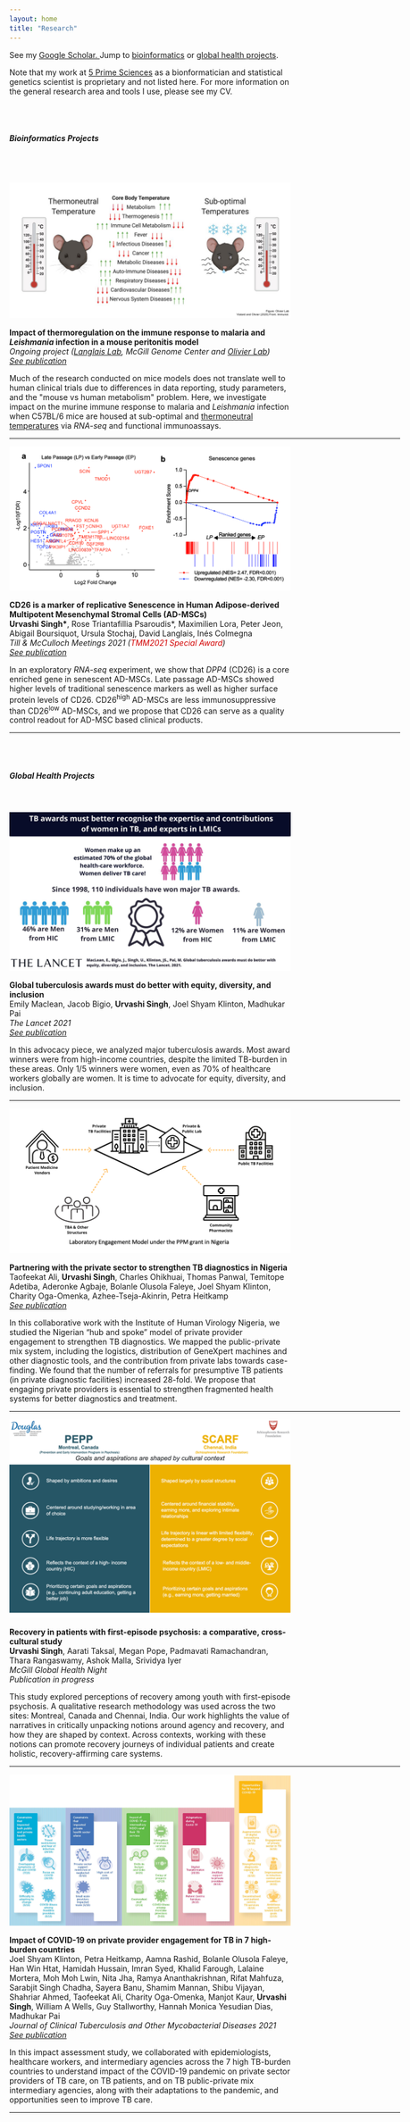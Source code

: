```yaml
---
layout: home
title: "Research"
---
```


<div class="container">
    <!--<div class="mx-auto" style="width: 800px;"> -->
    <p class="text-center">See my <a class="a-link" href="https://scholar.google.com/citations?user=ad518uQAAAAJ&hl=en" target="_blank">Google Scholar. </a> Jump to <a class="a-link" href="#bioinformatics-projects"> bioinformatics</a> or <a class="a-link" href="#global-health-projects">global health projects</a>.</p> 
    <div style="max-width: 600px; margin: 0 auto;">
        <p class="text-center">Note that my work at <a class="a-link" href="https://5primesciences.com/" arget="_blank">5 Prime Sciences</a> as a bionformatician and statistical genetics scientist is proprietary and not listed here. For more information on the general research area and tools I use, please see my CV.</p>
    </div>
</div>
<br><br>

<div class="container">
<h5 id="bioinformatics-projects" class="page-heading">Bioinformatics Projects</h5>

<br> <br>


<div class="row">
    <div class="col-md-6 mb-5">
    <img src="images/Mouse_Thermo_Summary.png" class="img-fluid">
    </div>
    <div class="col-md-6 mb-5">  
        <p><b>Impact of thermoregulation on the immune response to malaria and <i>Leishmania</i> infection in a mouse peritonitis model</b> <br />
        <i>Ongoing project (<a class="a-link" href="https://www.langlaislab.com/" target="_blank">Langlais Lab</a>, McGill Genome Center and <a class="a-link" href="https://www.mcgill.ca/microimm/martin-olivier" target="_blank">Olivier Lab</a>)</i><br />
        <i><a class="a-link" href="https://www.frontiersin.org/journals/immunology/articles/10.3389/fimmu.2023.1128466/full" target="_blank">See publication</a></i></p>
        <p>Much of the research conducted on mice models does not translate well to human clinical trials due to differences in data reporting, study parameters, and the "mouse vs human metabolism" problem. Here, we investigate impact on the murine immune response to malaria and <i>Leishmania</i> infection when C57BL/6 mice are housed at sub-optimal and <a class="a-link" href="https://www.frontiersin.org/articles/10.3389/fimmu.2020.588387/full#:~:text=In%20the%20laboratory%20setting%2C%20mice,%C2%B0C)%20(5)." target="_blank">thermoneutral temperatures</a> via <i>RNA-seq</i> and functional immunoassays. </p>
    </div>
</div>
<hr width="700px;" color="#f7c854">
 <div class="row">
    <div class="col-md-6 my-5">
    <img src="images/CD26_RNASeq_Figure.png" class="img-fluid">
    </div>
    <div class="col-md-6 my-5">  
        <p><b>CD26 is a marker of replicative Senescence in Human Adipose-derived Multipotent Mesenchymal Stromal Cells (AD-MSCs)</b> <br />
        <b>Urvashi Singh*</b>, Rose Triantafillia Psaroudis*, Maximilien Lora, Peter Jeon, Abigail Boursiquot, Ursula Stochaj, David Langlais, Inés Colmegna<br />
        <i>Till & McCulloch Meetings 2021 (<span style='color:#D30202'>TMM2021 Special Award</span>) </i><br />
        <i><a class="a-link" href="https://stemcellres.biomedcentral.com/articles/10.1186/s13287-022-03026-4" target="_blank">See publication</a></i></p>
        <p>In an exploratory <i>RNA-seq</i> experiment, we show that <i>DPP4</i> (CD26) is a core enriched gene in senescent AD-MSCs. Late passage AD-MSCs showed higher levels of traditional senescence markers as well as higher surface protein levels of CD26. CD26<sup>high</sup> AD-MSCs are less immunosuppressive than CD26<sup>low</sup> AD-MSCs, and we propose that CD26 can serve as a quality control readout for AD-MSC based clinical products.</p>
    </div>
 </div>
</div>
<hr width="700px;" color="#f7c854">
<br><br>

<div class="container">
<h5 id="global-health-projects" class="page-heading">Global Health Projects</h5>
<br> <br>
<div class="row">
    <div class="col-md-6 mb-5">
    <img src="images/Lancet_EDI_Figure.jpeg" class="img-fluid">
    </div>
    <div class="col-md-6 mb-5">  
        <p><b>Global tuberculosis awards must do better with equity, diversity, and inclusion</b> <br />
        Emily Maclean, Jacob Bigio, <b>Urvashi Singh</b>, Joel Shyam Klinton, Madhukar Pai<br />
        <i>The Lancet 2021</i> <br />
        <i><a class="a-link" href="https://www.thelancet.com/journals/lancet/article/PIIS0140-6736(20)32627-1/fulltext" target="_blank">See publication</a></i></p>
        <p>In this advocacy piece, we analyzed major tuberculosis awards. Most award winners were from high-income countries, despite the limited TB-burden in these areas. Only 1/5 winners were women, even as 70% of healthcare workers globally are women. It is time to advocate for equity, diversity, and inclusion.</p>
    </div>
</div>
<hr width="700px;" color="#f7c854">
<div class="row">
    <div class="col-md-6 mt-5">
    <img src="images/IHVN_Figure.png" class="img-fluid image-wrapper float-left">
    </div>
    <div class="col-md-6 mt-5">  
        <p><b>Partnering with the private sector to strengthen TB diagnostics in Nigeria</b> <br />
        Taofeekat Ali, <b>Urvashi Singh</b>, Charles Ohikhuai, Thomas Panwal, Temitope Adetiba, Aderonke Agbaje, Bolanle Olusola Faleye, Joel Shyam Klinton, Charity Oga-Omenka, Azhee-Tseja-Akinrin, Petra Heitkamp<br />
        <i><a class="a-link" href="https://www.sciencedirect.com/science/article/pii/S2405579423000256" target="_blank">See publication</a></i></p>
        <p class="mb-0">In this collaborative work with the Institute of Human Virology Nigeria, we studied the Nigerian “hub and spoke” model of private provider engagement to strengthen TB diagnostics. We mapped the public-private mix system, including the logistics, distribution of GeneXpert machines and other diagnostic tools, and the contribution from private labs towards case-finding. We found that the number of referrals for presumptive TB patients (in private diagnostic facilities) increased 28-fold. We propose that engaging private providers is essential to strengthen fragmented health systems for better diagnostics and treatment.</p>
    </div>
</div>
<hr width="700px;" color="#f7c854">
<div class="row">
    <div class="col-md-6 my-5">
    <a href="https://www.mcgill.ca/globalhealth/article/global-health-night-2021-americas-asia-global-non-communicable-diseases-women-and-child-health/what-does-recovery-mean-young-people-psychosis-chennai-india-and-montreal" target="_blank"><img src="images/FEP_Summary.png" class="img-fluid"></a>
    </div>
    <div class="col-md-6 my-5">  
        <p><b>Recovery in patients with first-episode psychosis: a comparative, cross-cultural study</b> <br />
        <b>Urvashi Singh</b>, Aarati Taksal, Megan Pope, Padmavati Ramachandran, Thara Rangaswamy, Ashok Malla, Srividya Iyer<br />
        <i>McGill Global Health Night</i><br />
        <i>Publication in progress</i></p>
        <p>This study explored perceptions of recovery among youth with first-episode psychosis. A qualitative research methodology was used across the two sites: Montreal, Canada and Chennai, India. Our work highlights the value of narratives in critically unpacking notions around agency and recovery, and how they are shaped by context. Across contexts, working with these notions can promote recovery journeys of individual patients and create holistic, recovery-affirming care systems.</p>
    </div>
</div>
<hr width="700px;" color="#f7c854">
<div class="row">
    <div class="col-md-6 mt-5">
    <a href="https://www.sciencedirect.com/science/article/pii/S2405579421000668" target="_blank"><img src="images/COVID_impact_on_TB.jpg" class="img-fluid"></a>
    </div>
    <div class="col-md-6 mt-5">  
        <p><b>Impact of COVID-19 on private provider engagement for TB in 7 high-burden countries</b> <br />
        Joel Shyam Klinton, Petra Heitkamp, Aamna Rashid, Bolanle Olusola Faleye, Han Win Htat, Hamidah Hussain, Imran Syed, Khalid Farough, Lalaine Mortera, Moh Moh Lwin, Nita Jha, Ramya Ananthakrishnan, Rifat Mahfuza, Sarabjit Singh Chadha, Sayera Banu, Shamim Mannan, Shibu Vijayan, Shahriar Ahmed, Taofeekat Ali, Charity Oga-Omenka, Manjot Kaur, <b>Urvashi Singh</b>, William A Wells, Guy Stallworthy, Hannah Monica Yesudian Dias, Madhukar Pai<br />
        <i>Journal of Clinical Tuberculosis and Other Mycobacterial Diseases 2021</i><br />
        <i><a class="a-link" href="https://www.sciencedirect.com/science/article/pii/S2405579421000668" target="_blank">See publication</a></i></p>
    </div>
    <div class="col-md-12 mb-4">
        <p>In this impact assessment study, we collaborated with epidemiologists, healthcare workers, and intermediary agencies across the 7 high TB-burden countries to understand impact of the COVID-19 pandemic on private sector providers of TB care, on TB patients, and on TB public-private mix intermediary agencies, along with their adaptations to the pandemic, and opportunities seen to improve TB care.</p>
    </div>
</div>
<hr width="700px;" color="#f7c854">
</div>